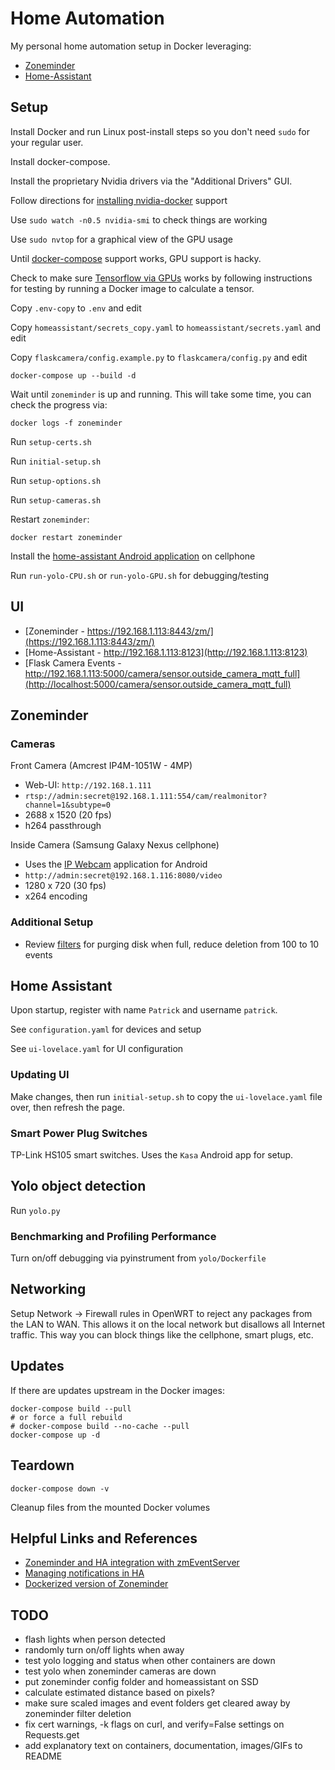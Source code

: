 # Home Automation

My personal home automation setup in Docker leveraging:

* [Zoneminder](https://github.com/ZoneMinder/zoneminder)
* [Home-Assistant](https://github.com/home-assistant/home-assistant)

## Setup

Install Docker and run Linux post-install steps so you don't need `sudo` for your regular user.

Install docker-compose.

Install the proprietary Nvidia drivers via the "Additional Drivers" GUI.

Follow directions for [installing nvidia-docker](https://github.com/NVIDIA/nvidia-docker) support

Use `sudo watch -n0.5 nvidia-smi` to check things are working

Use `sudo nvtop` for a graphical view of the GPU usage

Until [docker-compose](https://github.com/docker/compose/issues/6691) support works, GPU support is hacky.

Check to make sure [Tensorflow via GPUs](https://www.tensorflow.org/install/docker) works by following instructions
for testing by running a Docker image to calculate a tensor.

Copy `.env-copy` to `.env` and edit

Copy `homeassistant/secrets_copy.yaml` to `homeassistant/secrets.yaml` and edit

Copy `flaskcamera/config.example.py` to `flaskcamera/config.py` and edit

```shell
docker-compose up --build -d
```

Wait until `zoneminder` is up and running.  This will take some time, you can check the progress via:

```shell
docker logs -f zoneminder
```

Run `setup-certs.sh`

Run `initial-setup.sh`

Run `setup-options.sh`

Run `setup-cameras.sh`

Restart `zoneminder`:

```shell
docker restart zoneminder
```

Install the [home-assistant Android application](https://play.google.com/store/apps/details?id=io.homeassistant.companion.android&hl=en_US)
on cellphone

Run `run-yolo-CPU.sh` or `run-yolo-GPU.sh` for debugging/testing

## UI

* [Zoneminder - https://192.168.1.113:8443/zm/](https://192.168.1.113:8443/zm/)
* [Home-Assistant - http://192.168.1.113:8123](http://192.168.1.113:8123)
* [Flask Camera Events - http://192.168.1.113:5000/camera/sensor.outside_camera_mqtt_full](http://localhost:5000/camera/sensor.outside_camera_mqtt_full)

## Zoneminder

### Cameras

Front Camera (Amcrest IP4M-1051W - 4MP)

* Web-UI: `http://192.168.1.111`
* `rtsp://admin:secret@192.168.1.111:554/cam/realmonitor?channel=1&subtype=0`
* 2688 x 1520 (20 fps)
* h264 passthrough

Inside Camera (Samsung Galaxy Nexus cellphone)

* Uses the [IP Webcam](https://play.google.com/store/apps/details?id=com.pas.webcam&hl=en_US)
application for Android
* `http://admin:secret@192.168.1.116:8080/video`
* 1280 x 720 (30 fps)
* x264 encoding

### Additional Setup

* Review [filters](https://zoneminder.readthedocs.io/en/latest/userguide/filterevents.html) for purging
disk when full, reduce deletion from 100 to 10 events

## Home Assistant

Upon startup, register with name `Patrick` and username `patrick`.

See `configuration.yaml` for devices and setup

See `ui-lovelace.yaml` for UI configuration

### Updating UI

Make changes, then run `initial-setup.sh` to copy the `ui-lovelace.yaml` file over,
then refresh the page.

### Smart Power Plug Switches

TP-Link HS105 smart switches.  Uses the `Kasa` Android app for setup.

## Yolo object detection

Run `yolo.py`

### Benchmarking and Profiling Performance

Turn on/off debugging via pyinstrument from `yolo/Dockerfile`

## Networking

Setup Network -> Firewall rules in OpenWRT to reject any packages from the LAN
to WAN.  This allows it on the local network
but disallows all Internet traffic.  This way you can block things like the
cellphone, smart plugs, etc.

## Updates

If there are updates upstream in the Docker images:

```shell
docker-compose build --pull
# or force a full rebuild
# docker-compose build --no-cache --pull
docker-compose up -d
```

## Teardown

```shell
docker-compose down -v
```

Cleanup files from the mounted Docker volumes

## Helpful Links and References

* [Zoneminder and HA integration with zmEventServer](https://seanb.co.uk/2019/08/zoneminder-and-home-assistant/)
* [Managing notifications in HA](https://seanb.co.uk/2019/08/managing-zoneminder-notifications-with-home-assistant/)
* [Dockerized version of Zoneminder](https://github.com/dlandon/zoneminder)

## TODO

* flash lights when person detected
* randomly turn on/off lights when away
* test yolo logging and status when other containers are down
* test yolo when zoneminder cameras are down
* put zoneminder config folder and homeassistant on SSD
* calculate estimated distance based on pixels?
* make sure scaled images and event folders get cleared away by zoneminder filter deletion
* fix cert warnings, -k flags on curl, and verify=False settings on Requests.get
* add explanatory text on containers, documentation, images/GIFs to README
